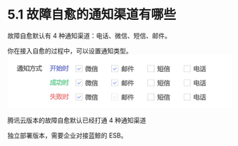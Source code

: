 # 5.1 故障自愈的通知渠道有哪些
故障自愈默认有 4 种通知渠道：电话、微信、短信、邮件。

你在接入自愈的过程中，可以设置通知类型。
![](media/14955241327247.jpg)

腾讯云版本的故障自愈默认已经打通 4 种通知渠道

独立部署版本，需要企业对接蓝鲸的 ESB。
